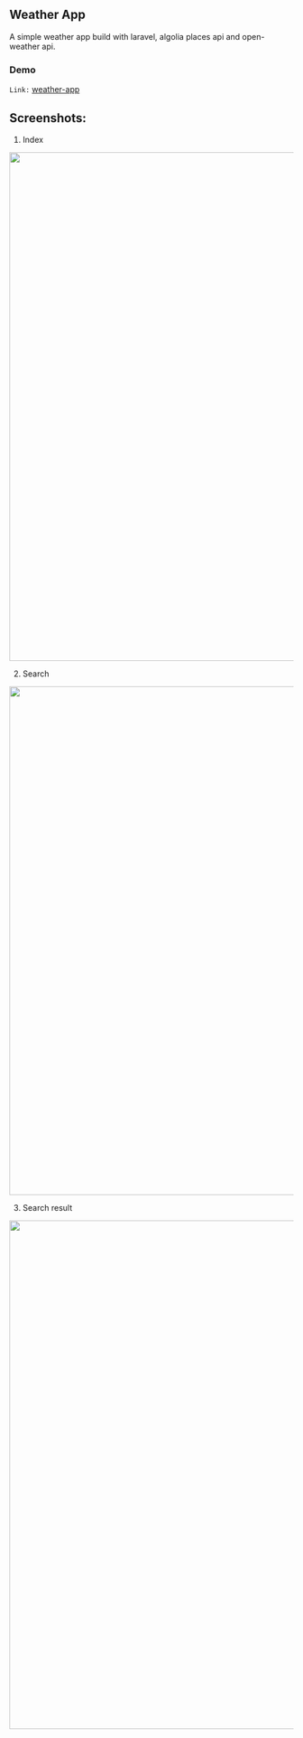 ## Weather App
A simple weather app build with laravel, algolia places api and open-weather api.

### Demo
`Link:` <a href="https://weather-app-susmoy.herokuapp.com/" target="_blank">weather-app</a>  

## Screenshots:

1. Index
<p align="center"><img src="https://github.com/SusmoySenGupta/readme-contents/blob/main/laravel-vue-weather-app-images/index-example.PNG" width="900"></p>

2. Search
<p align="center"><img src="https://github.com/SusmoySenGupta/readme-contents/blob/main/laravel-vue-weather-app-images/search-example.PNG" width="900"></p>

3. Search result
<p align="center"><img src="https://github.com/SusmoySenGupta/readme-contents/blob/main/laravel-vue-weather-app-images/search-result-example.PNG" width="900"></p>
